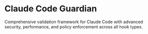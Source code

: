 # Claude Code Guardian

Comprehensive validation framework for Claude Code with advanced security,
performance, and policy enforcement across all hook types.

